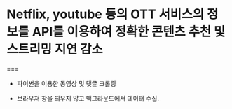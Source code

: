 # Netflix, youtube 등의 OTT 서비스의 정보를 API를 이용하여 정확한 콘텐츠 추천 및 스트리밍 지연 감소

===

- 파이썬을 이용한 동영상 및 댓글 크롤링

- 브라우저 창을 띄우지 않고 백그라운드에서 데이터 수집.
